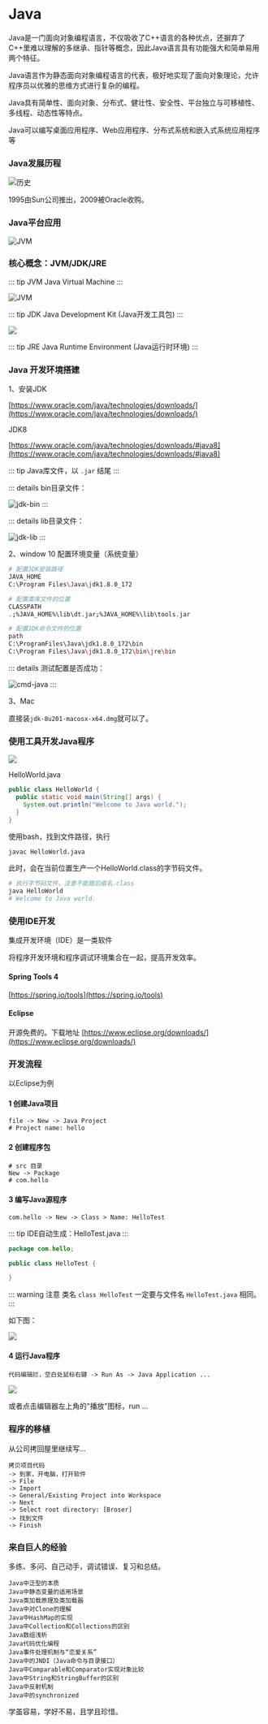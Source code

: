 # Java

Java是一门面向对象编程语言，不仅吸收了C++语言的各种优点，还摒弃了C++里难以理解的多继承、指针等概念，因此Java语言具有功能强大和简单易用两个特征。

Java语言作为静态面向对象编程语言的代表，极好地实现了面向对象理论，允许程序员以优雅的思维方式进行复杂的编程。

Java具有简单性、面向对象、分布式、健壮性、安全性、平台独立与可移植性、多线程、动态性等特点。

Java可以编写桌面应用程序、Web应用程序、分布式系统和嵌入式系统应用程序等

### Java发展历程

![历史](/img/history.png)

1995由Sun公司推出，2009被Oracle收购。

### Java平台应用

![JVM](/img/se-ee-me.png)

### 核心概念：JVM/JDK/JRE

::: tip JVM
Java Virtual Machine
:::

![JVM](/img/jvm.png)

::: tip JDK
Java Development Kit (Java开发工具包)
:::

![](/img/jdk-jre-jvm.png)

::: tip JRE
Java Runtime Environment (Java运行时环境)
:::

### Java 开发环境搭建

1、安装JDK

[https://www.oracle.com/java/technologies/downloads/](https://www.oracle.com/java/technologies/downloads/)

JDK8

[https://www.oracle.com/java/technologies/downloads/#java8](https://www.oracle.com/java/technologies/downloads/#java8)

::: tip
Java库文件，以 `.jar` 结尾
:::

::: details bin目录文件：

![jdk-bin](/img/jdk-bin.png)
:::

::: details lib目录文件：

![jdk-lib](/img/jdk-lib.png)
:::

2、window 10 配置环境变量（系统变量）

```bash
# 配置JDK安装路径
JAVA_HOME
C:\Program Files\Java\jdk1.8.0_172

# 配置类库文件的位置
CLASSPATH
.;%JAVA_HOME%\lib\dt.jar;%JAVA_HOME%\lib\tools.jar

# 配置JDK命令文件的位置
path
C:\ProgramFiles\Java\jdk1.8.0_172\bin
C:\Program Files\Java\jdk1.8.0_172\bin\jre\bin
```

::: details 测试配置是否成功：

![cmd-java](/img/cmd-java.png)
:::

3、Mac

直接装`jdk-8u201-macosx-x64.dmg`就可以了。

### 使用工具开发Java程序

![](/img/note-write-java.png)

HelloWorld.java

```java
public class HelloWorld {
  public static void main(String[] args) {
    System.out.println("Welcome to Java world.");
  }
}
```

使用bash，找到文件路径，执行

```bash
javac HelloWorld.java
```

此时，会在当前位置生产一个HelloWorld.class的字节码文件。

```bash
# 执行字节码文件，注意不能跟后缀名.class
java HelloWorld
# Welcome to Java world.
```

### 使用IDE开发

集成开发环境（IDE）是一类软件

将程序开发环境和程序调试环境集合在一起，提高开发效率。

#### Spring Tools 4 

[https://spring.io/tools](https://spring.io/tools)

#### Eclipse

开源免费的。下载地址 [https://www.eclipse.org/downloads/](https://www.eclipse.org/downloads/)

### 开发流程

以Eclipse为例

#### 1 创建Java项目

```
file -> New -> Java Project
# Project name: hello
```

#### 2 创建程序包

```
# src 目录
New -> Package
# com.hello
```

#### 3 编写Java源程序

```
com.hello -> New -> Class > Name: HelloTest
```

::: tip
IDE自动生成：HelloTest.java
:::

```java
package com.hello;

public class HelloTest {

}
```

::: warning 注意
类名 `class HelloTest` 一定要与文件名 `HelloTest.java` 相同。
:::

如下图：

![](/img/HelloTest.png)

#### 4 运行Java程序

```
代码编辑拦，空白处鼠标右键 -> Run As -> Java Application ...
```

![](/img/HelloTestRun.png)

或者点击编辑器左上角的"播放"图标，run ...

### 程序的移植

从公司拷回屋里继续写...

```
拷贝项目代码
-> 到家，开电脑，打开软件
-> File
-> Import
-> General/Existing Project into Workspace
-> Next
-> Select root directory: [Broser]
-> 找到文件
-> Finish
```

### 来自巨人的经验

多练、多问、自己动手，调试错误、复习和总结。

```
Java中泛型的本质
Java中静态变量的适用场景
Java类加载原理及类加载器
Java中对Clone的理解
Java中HashMap的实现
Java中Collection和Collections的区别
Java数组浅析
Java代码优化编程
Java事件处理机制与“恋爱关系”
Java中的JNDI（Java命令与目录接口）
Java中Comparable和Comparator实现对象比较
Java中String和StringBuffer的区别
Java中反射机制
Java中的synchronized
```

学虽容易，学好不易，且学且珍惜。



